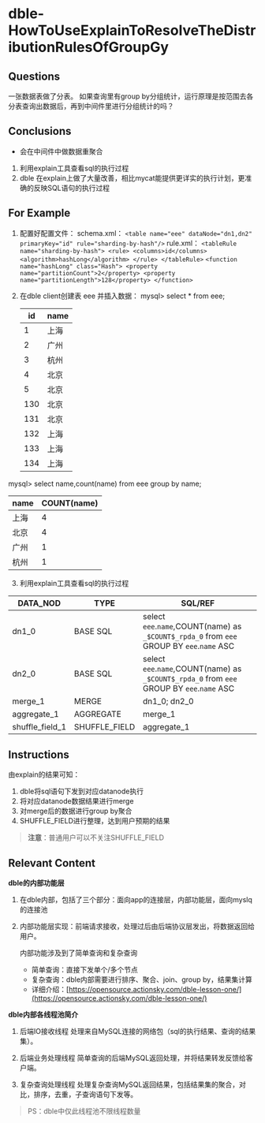 # dble-HowToUseExplainToResolveTheDistributionRulesOfGroupGy

## Questions  

一张数据表做了分表。
如果查询里有group by分组统计，运行原理是按范围去各分表查询出数据后，再到中间件里进行分组统计的吗？ 

## Conclusions

 - 会在中间件中做数据重聚合
1. 利用explain工具查看sql的执行过程
2. dble 在explain上做了大量改善，相比mycat能提供更详实的执行计划，更准确的反映SQL语句的执行过程

## For Example

1. 配置好配置文件：
schema.xml：
 `<table name="eee" dataNode="dn1,dn2" primaryKey="id" rule="sharding-by-hash"/>`
 rule.xml：
 `<tableRule name="sharding-by-hash">
        <rule>
            <columns>id</columns>
            <algorithm>hashLong</algorithm>
        </rule>
    </tableRule>`
`<function name="hashLong" class="Hash">
        <property name="partitionCount">2</property>
        <property name="partitionLength">128</property>
    </function>`

2. 在dble client创建表 eee 并插入数据：
mysql> select * from eee;

	| id | name |
	| -- | -- |
	|    1 | 上海   |
	|    2 | 广州   |
	|    3 | 杭州   |
	|    4 | 北京   |
	|    5 | 北京   |
	|  130 | 北京   |
	|  131 | 北京   |
	|  132 | 上海   |
	|  133 | 上海   |
	|  134 | 上海   |

mysql> select name,count(name) from eee group by name;

| name | COUNT(name) |
| -- | -- |
| 上海 | 4 |
| 北京 | 4 |
| 广州 | 1 |
| 杭州 | 1 |

3. 利用explain工具查看sql的执行过程

| DATA_NOD | TYPE | SQL/REF |
| -- | -- | -- |
| dn1_0 | BASE SQL| select `eee`.`name`,COUNT(name) as `_$COUNT$_rpda_0` from  `eee` GROUP BY `eee`.`name` ASC |
| dn2_0 | BASE SQL| select `eee`.`name`,COUNT(name) as `_$COUNT$_rpda_0` from  `eee` GROUP BY `eee`.`name` ASC |
| merge_1 | MERGE| dn1_0; dn2_0 |
| aggregate_1| AGGREGATE| merge_1 |
| shuffle_field_1| SHUFFLE_FIELD| aggregate_1 |

## Instructions

由explain的结果可知：
1. dble将sql语句下发到对应datanode执行
2. 将对应datanode数据结果进行merge
3. 对merge后的数据进行group by聚合
4. SHUFFLE_FIELD进行整理，达到用户预期的结果
> **注意**：普通用户可以不关注SHUFFLE_FIELD

## Relevant Content 

**dble的内部功能层**

1. 在dble内部，包括了三个部分：面向app的连接层，内部功能层，面向myslq的连接池
2. 内部功能层实现：前端请求接收，处理过后由后端协议层发出，将数据返回给用户。
	
	内部功能涉及到了简单查询和复杂查询
	- 简单查询：直接下发单个/多个节点
	- 复杂查询：dble内部需要进行排序、聚合、join、group by，结果集计算
	- 详细介绍：[https://opensource.actionsky.com/dble-lesson-one/](https://opensource.actionsky.com/dble-lesson-one/)
	
**dble内部各线程池简介**

1. 后端IO接收线程
处理来自MySQL连接的网络包（sql的执行结果、查询的结果集）。

2. 后端业务处理线程
简单查询的后端MySQL返回处理，并将结果转发反馈给客户端。

3. 复杂查询处理线程
处理复杂查询MySQL返回结果，包括结果集的聚合，对比，排序，去重，子查询语句下发等。
> PS：dble中仅此线程池不限线程数量

	



















<!--stackedit_data:
eyJoaXN0b3J5IjpbNzk5MDY4NTQ0LDE3Mjc1MzAyMDhdfQ==
-->